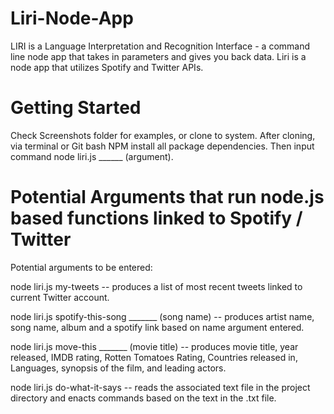 # Liri-Node-App
LIRI is a Language Interpretation and Recognition Interface - a command line node app that takes in parameters and gives you back data.
Liri is a node app that utilizes Spotify and Twitter APIs.

# Getting Started
Check Screenshots folder for examples, or clone to system. After cloning, via terminal or Git bash NPM install all package dependencies. Then input command node liri.js ______ (argument). 

 # Potential Arguments that run node.js based functions linked to Spotify / Twitter
Potential arguments to be entered: 

node liri.js my-tweets -- produces a list of most recent tweets linked to current Twitter account.

node liri.js spotify-this-song _______ (song name) -- produces artist name, song name, album and a spotify link based on name argument entered.

node liri.js move-this _______ (movie title) -- produces movie title, year released, IMDB rating, Rotten Tomatoes Rating, Countries released in, Languages, synopsis of the film, and leading actors. 

node liri.js do-what-it-says -- reads the associated text file in the project directory and enacts commands based on the text in the .txt file. 
